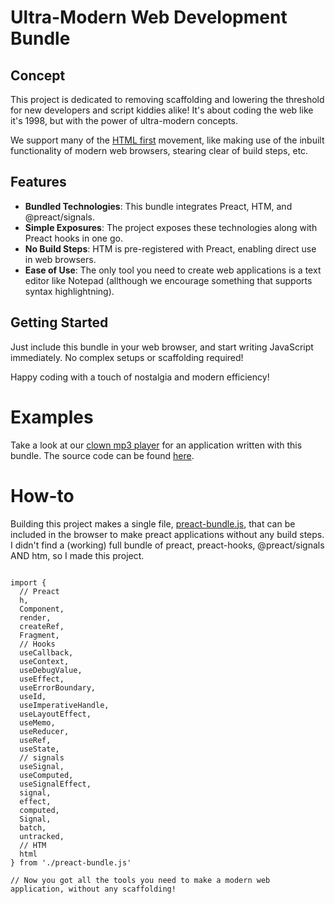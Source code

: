 # Ultra-Modern Web Development Bundle

## Concept

This project is dedicated to removing scaffolding and lowering the threshold for new developers and script kiddies alike! It's about coding the web like it's 1998, but with the power of ultra-modern concepts.

We support many of the [HTML first](https://html-first.com/) movement, like making use of the inbuilt functionality of modern web browsers, stearing clear of build steps, etc.

## Features

- **Bundled Technologies**: This bundle integrates Preact, HTM, and @preact/signals.
- **Simple Exposures**: The project exposes these technologies along with Preact hooks in one go.
- **No Build Steps**: HTM is pre-registered with Preact, enabling direct use in web browsers.
- **Ease of Use**: The only tool you need to create web applications is a text editor like Notepad (allthough we encourage something that supports syntax highlightning).

## Getting Started

Just include this bundle in your web browser, and start writing JavaScript immediately. No complex setups or scaffolding required!

Happy coding with a touch of nostalgia and modern efficiency!

# Examples

Take a look at our [clown mp3 player](https://lebbe.github.io/preact-hook-signal-htm-bundle/clowns_player/) for an application written with this bundle. The source code can be found [here](https://github.com/lebbe/preact-hook-signal-htm-bundle/tree/main/docs/clowns_player).

# How-to

Building this project makes a single file, [preact-bundle.js](/dist/preact-bundle.js), that can be included in the browser
to make preact applications without any build steps. I didn't find a (working) full bundle
of preact, preact-hooks, @preact/signals AND htm, so I made this project.

```

import {
  // Preact
  h,
  Component,
  render,
  createRef,
  Fragment,
  // Hooks
  useCallback,
  useContext,
  useDebugValue,
  useEffect,
  useErrorBoundary,
  useId,
  useImperativeHandle,
  useLayoutEffect,
  useMemo,
  useReducer,
  useRef,
  useState,
  // signals
  useSignal,
  useComputed,
  useSignalEffect,
  signal,
  effect,
  computed,
  Signal,
  batch,
  untracked,
  // HTM
  html
} from './preact-bundle.js'

// Now you got all the tools you need to make a modern web application, without any scaffolding!
```
